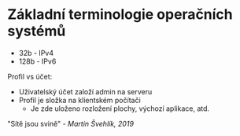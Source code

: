 # Základní terminologie operačních systémů

 - 32b - IPv4
 - 128b - IPv6

Profil vs účet:
 - Uživatelský účet založí admin na serveru
 - Profil je složka na klientském počítači
   - Je zde uloženo rozložení plochy, výchozí aplikace, atd.

"Sítě jsou svině" - *Martin Švehlík, 2019*
